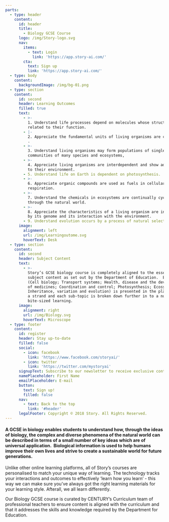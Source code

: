 ```yaml
---
parts:
  - type: header
    content:
      id: header
      title:
        - Biology GCSE Course
      logo: /img/Story-logo.svg
      nav:
        items:
          - text: Login
            link: 'https://app.story-ai.com/'
        cta:
          text: Sign up
          link: 'https://app.story-ai.com/'
  - type: body
    content:
      backgroundImage: /img/bg-01.png
  - type: section
    content:
      id: second
      header: Learning Outcomes
      filled: true
      text:
        - >-
          1. Understand life processes depend on molecules whose structure is
          related to their function.
        - |-
          2. Appreciate the fundamental units of living organisms are cells.
          .
        - >-
          3. Understand living organisms may form populations of single species,
          communities of many species and ecosystems,
        - >-
          4. Appreciate living organisms are interdependent and show adaptations
          to their environment.
        - 5. Understand life on Earth is dependent on photosynthesis.
        - >-
          6. Appreciate organic compounds are used as fuels in cellular
          respiration.
        - >-
          7. Understand the chemicals in ecosystems are continually cycling
          through the natural world.
        - >-
          8. Appreciate the characteristics of a living organism are influenced
          by its genome and its interaction with the environment.
        - 9. Understand evolution occurs by a process of natural selection.
      image:
        alignment: left
        url: /img/Learningoutome.svg
        hoverText: Desk
  - type: section
    content:
      id: second
      header: Subject Content
      text:
        - >-
          Story’s GCSE biology course is completely aligned to the essential
          subject content as set out by the Department of Education.  Each topic
          (Cell biology; Transport systems; Health, disease and the development
          of medicines; Coordination and control; Photosynthesis; Ecosystems;
          Inheritance, variation and evolution) is presented in the platform as
          a strand and each sub-topic is broken down further in to a nugget of
          bite-sized learning.
      image:
        alignment: right
        url: /img/Biology.svg
        hoverText: Microscope
  - type: footer
    content:
      id: register
      header: Stay up-to-date
      filled: false
      social:
        - icon: facebook
          link: 'https://www.facebook.com/storyai/'
        - icon: twitter
          link: 'https://twitter.com/mystoryai'
      signupText: Subscribe to our newsletter to receive exclusive content.
      namePlaceholder: First Name
      emailPlaceholder: E-mail
      button:
        text: Sign up!
        filled: false
      nav:
        - text: Back to the top
          link: '#header'
      legalFooter: Copyright © 2018 Story. All Rights Reserved.
---
```


#### A GCSE in biology enables students to understand how, through the ideas of biology, the complex and diverse phenomena of the natural world can be described in terms of a small number of key ideas which are of universal application.  Biological information is used to help humans improve their own lives and strive to create a sustainable world for future generations.

Unlike other online learning platforms, all of Story’s courses are personalised to match your unique way of learning. The technology tracks your interactions and outcomes to effectively ‘learn how you learn’ - this way we can make sure you’ve always got the right learning materials for your learning style. Afterall, we all learn differently.

Our Biology GCSE course is curated by CENTURY’s Curriculum team of professional teachers to ensure content is aligned with the curriculum and that it addresses the skills and knowledge required by the Department for Education.